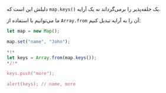 
دلیلش این است که `map.keys()` یک حلقه‌پذیر را برمی‌گرداند نه یک آرایه.

ما می‌توانیم با استفاده از `Array.from` آن را به آرایه تبدیل کنیم:


```js run
let map = new Map();

map.set("name", "John");

*!*
let keys = Array.from(map.keys());
*/!*

keys.push("more");

alert(keys); // name, more
```
